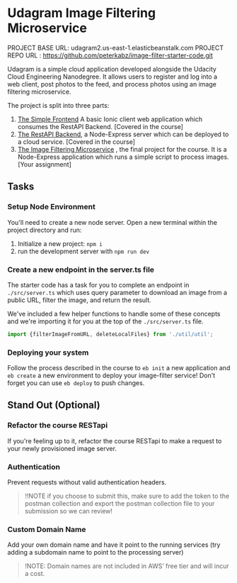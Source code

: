# Udagram Image Filtering Microservice

PROJECT BASE URL: udagram2.us-east-1.elasticbeanstalk.com
PROJECT REPO URL : https://github.com/peterkabz/image-filter-starter-code.git

Udagram is a simple cloud application developed alongside the Udacity Cloud Engineering Nanodegree. It allows users to
register and log into a web client, post photos to the feed, and process photos using an image filtering microservice.

The project is split into three parts:

1. [The Simple Frontend](https://github.com/udacity/cloud-developer/tree/master/course-02/exercises/udacity-c2-frontend)
   A basic Ionic client web application which consumes the RestAPI Backend. [Covered in the course]
2. [The RestAPI Backend](https://github.com/udacity/cloud-developer/tree/master/course-02/exercises/udacity-c2-restapi),
   a Node-Express server which can be deployed to a cloud service. [Covered in the course]
3. [The Image Filtering Microservice](https://github.com/udacity/cloud-developer/tree/master/course-02/project/image-filter-starter-code)
   , the final project for the course. It is a Node-Express application which runs a simple script to process
   images. [Your assignment]

## Tasks

### Setup Node Environment

You'll need to create a new node server. Open a new terminal within the project directory and run:

1. Initialize a new project: `npm i`
2. run the development server with `npm run dev`

### Create a new endpoint in the server.ts file

The starter code has a task for you to complete an endpoint in `./src/server.ts` which uses query parameter to download
an image from a public URL, filter the image, and return the result.

We've included a few helper functions to handle some of these concepts and we're importing it for you at the top of
the `./src/server.ts`  file.

```typescript
import {filterImageFromURL, deleteLocalFiles} from './util/util';
```

### Deploying your system

Follow the process described in the course to `eb init` a new application and `eb create` a new environment to deploy
your image-filter service! Don't forget you can use `eb deploy` to push changes.

## Stand Out (Optional)

### Refactor the course RESTapi

If you're feeling up to it, refactor the course RESTapi to make a request to your newly provisioned image server.

### Authentication

Prevent requests without valid authentication headers.
> !!NOTE if you choose to submit this, make sure to add the token to the postman collection and export the postman
> collection file to your submission so we can review!

### Custom Domain Name

Add your own domain name and have it point to the running services (try adding a subdomain name to point to the
processing server)
> !NOTE: Domain names are not included in AWS’ free tier and will incur a cost.
